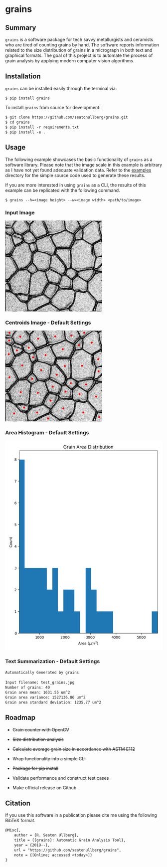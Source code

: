 # grains

## Summary

`grains` is a software package for tech savvy metallurgists and ceramists who
are tired of counting grains by hand. The software reports information related
to the size distribution of grains in a micrograph in both text and graphical
formats. The goal of this project is to automate the process of grain analysis
by applying modern computer vision algorithms.

## Installation

`grains` can be installed easily through the terminal via:

    $ pip install grains

To install `grains` from source for development:

    $ git clone https://github.com/seatonullberg/grains.git
    $ cd grains
    $ pip install -r requirements.txt
    $ pip install -e .

## Usage

The following example showcases the basic functionality of `grains` as a software library.
Please note that the image scale in this example is arbitrary as I have not yet found
adequate validation data. Refer to the [examples](./examples) directory for
the simple source code used to generate these results.

If you are more interested in using `grains` as a CLI, the results of
this example can be replicated with the following command.

    $ grains --h=<image height> --w=<image width> <path/to/image>

### Input Image

![alt text](./examples/test_grains.jpg "Input Image")

### Centroids Image - Default Settings

![alt text](./examples/test_grains.centroids.png "Centroids Image")

### Area Histogram - Default Settings

![alt text](./examples/test_grains.histogram.png "Area Histogram")

### Text Summarization - Default Settings

    Automatically Generated by grains

    Input filename: test_grains.jpg
    Number of grains: 40
    Grain area mean: 1631.55 um^2
    Grain area variance: 1527136.86 um^2
    Grain area standard deviation: 1235.77 um^2

## Roadmap

- ~~Grain counter with OpenCV~~

- ~~Size distribution analysis~~

- ~~Calculate average grain size in accordance with ASTM E112~~

- ~~Wrap functionality into a simple CLI~~

- ~~Package for pip install~~

- Validate performance and construct test cases

- Make official release on Github

## Citation

If you use this software in a publication please cite me using the following
BibTeX format.

    @Misc{,
        author = {R. Seaton Ullberg},
        title = {{grains}: Automatic Grain Analysis Tool},
        year = {2019--},
        url = "https://github.com/seatonullberg/grains",
        note = {[Online; accessed <today>]}
    }
